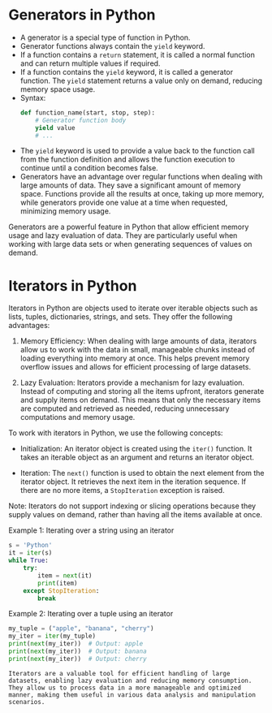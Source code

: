 # Generators in Python

- A generator is a special type of function in Python.
- Generator functions always contain the `yield` keyword.
- If a function contains a `return` statement, it is called a normal function and can return multiple values if required.
- If a function contains the `yield` keyword, it is called a generator function. The `yield` statement returns a value only on demand, reducing memory space usage.
- Syntax:
  ```python
  def function_name(start, stop, step):
      # Generator function body
      yield value
      # ...
  ```
- The `yield` keyword is used to provide a value back to the function call from the function definition and allows the function execution to continue until a condition becomes false.
- Generators have an advantage over regular functions when dealing with large amounts of data. They save a significant amount of memory space. Functions provide all the results at once, taking up more memory, while generators provide one value at a time when requested, minimizing memory usage.

Generators are a powerful feature in Python that allow efficient memory usage and lazy evaluation of data. They are particularly useful when working with large data sets or when generating sequences of values on demand.


# Iterators in Python

Iterators in Python are objects used to iterate over iterable objects such as lists, tuples, dictionaries, strings, and sets. They offer the following advantages:

1. Memory Efficiency: When dealing with large amounts of data, iterators allow us to work with the data in small, manageable chunks instead of loading everything into memory at once. This helps prevent memory overflow issues and allows for efficient processing of large datasets.

2. Lazy Evaluation: Iterators provide a mechanism for lazy evaluation. Instead of computing and storing all the items upfront, iterators generate and supply items on demand. This means that only the necessary items are computed and retrieved as needed, reducing unnecessary computations and memory usage.

To work with iterators in Python, we use the following concepts:

- Initialization: An iterator object is created using the `iter()` function. It takes an iterable object as an argument and returns an iterator object.

- Iteration: The `next()` function is used to obtain the next element from the iterator object. It retrieves the next item in the iteration sequence. If there are no more items, a `StopIteration` exception is raised.

Note: Iterators do not support indexing or slicing operations because they supply values on demand, rather than having all the items available at once.

Example 1: Iterating over a string using an iterator
```python
s = 'Python'
it = iter(s)
while True:
    try:
        item = next(it)
        print(item)
    except StopIteration:
        break
```

Example 2: Iterating over a tuple using an iterator
```python
my_tuple = ("apple", "banana", "cherry")
my_iter = iter(my_tuple)
print(next(my_iter))  # Output: apple
print(next(my_iter))  # Output: banana
print(next(my_iter))  # Output: cherry
```

	Iterators are a valuable tool for efficient handling of large datasets, enabling lazy evaluation and reducing memory consumption. They allow us to process data in a more manageable and optimized manner, making them useful in various data analysis and manipulation scenarios.
